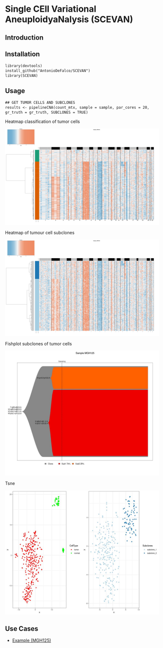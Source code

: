 # Single   CEll   Variational   AneuploidyaNalysis  (SCEVAN)

## Introduction

## Installation
```
library(devtools)
install_github("AntonioDeFalco/SCEVAN")
library(SCEVAN)
```

## Usage

```
## GET TUMOR CELLS AND SUBCLONES
results <- pipelineCNA(count_mtx, sample = sample, par_cores = 20, gr_truth = gr_truth, SUBCLONES = TRUE)
```

Heatmap classification of tumor cells

![image](https://github.com/AntonioDeFalco/SCEVAN/blob/main/vignettes/images/MGH125heatmap.jpeg)

Heatmap of tumour cell subclones

![image](https://github.com/AntonioDeFalco/SCEVAN/blob/main/vignettes/images/MGH125heatmap_subclones.jpeg)

Fishplot subclones of tumor cells

![image](https://github.com/AntonioDeFalco/SCEVAN/blob/main/vignettes/images/MGH125fishplot_subclones.jpeg)

Tsne

![image](https://github.com/AntonioDeFalco/SCEVAN/blob/main/vignettes/images/MGH125tsne.jpeg)

## Use Cases

* [Example (MGH125)](https://htmlpreview.github.io/?https://raw.githubusercontent.com/AntonioDeFalco/SCEVAN/main/example.html?token=ACYAPINNYS2IVGAIMIUPRZDA5VWVU)